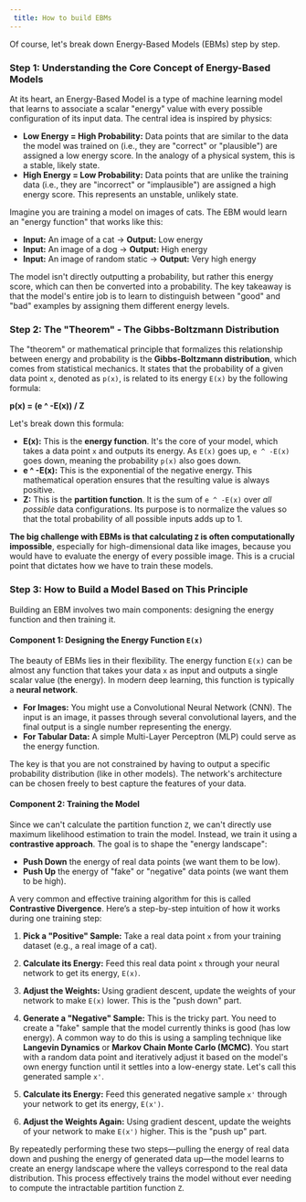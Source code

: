 ```yaml
---
 title: How to build EBMs 
---
```

Of course, let's break down Energy-Based Models (EBMs) step by step.

### Step 1: Understanding the Core Concept of Energy-Based Models

At its heart, an Energy-Based Model is a type of machine learning model that learns to associate a scalar "energy" value with every possible configuration of its input data. The central idea is inspired by physics:

*   **Low Energy = High Probability:** Data points that are similar to the data the model was trained on (i.e., they are "correct" or "plausible") are assigned a low energy score. In the analogy of a physical system, this is a stable, likely state.
*   **High Energy = Low Probability:** Data points that are unlike the training data (i.e., they are "incorrect" or "implausible") are assigned a high energy score. This represents an unstable, unlikely state.

Imagine you are training a model on images of cats. The EBM would learn an "energy function" that works like this:

*   **Input:** An image of a cat -> **Output:** Low energy
*   **Input:** An image of a dog -> **Output:** High energy
*   **Input:** An image of random static -> **Output:** Very high energy

The model isn't directly outputting a probability, but rather this energy score, which can then be converted into a probability. The key takeaway is that the model's entire job is to learn to distinguish between "good" and "bad" examples by assigning them different energy levels.

### Step 2: The "Theorem" - The Gibbs-Boltzmann Distribution

The "theorem" or mathematical principle that formalizes this relationship between energy and probability is the **Gibbs-Boltzmann distribution**, which comes from statistical mechanics. It states that the probability of a given data point `x`, denoted as `p(x)`, is related to its energy `E(x)` by the following formula:

**p(x) = (e ^ -E(x)) / Z**

Let's break down this formula:

*   **E(x):** This is the **energy function**. It's the core of your model, which takes a data point `x` and outputs its energy. As `E(x)` goes up, `e ^ -E(x)` goes down, meaning the probability `p(x)` also goes down.
*   **e ^ -E(x):** This is the exponential of the negative energy. This mathematical operation ensures that the resulting value is always positive.
*   **Z:** This is the **partition function**. It is the sum of `e ^ -E(x)` over *all possible* data configurations. Its purpose is to normalize the values so that the total probability of all possible inputs adds up to 1.

**The big challenge with EBMs is that calculating `Z` is often computationally impossible**, especially for high-dimensional data like images, because you would have to evaluate the energy of every possible image. This is a crucial point that dictates how we have to train these models.

### Step 3: How to Build a Model Based on This Principle

Building an EBM involves two main components: designing the energy function and then training it.

#### Component 1: Designing the Energy Function `E(x)`

The beauty of EBMs lies in their flexibility. The energy function `E(x)` can be almost any function that takes your data `x` as input and outputs a single scalar value (the energy). In modern deep learning, this function is typically a **neural network**.

*   **For Images:** You might use a Convolutional Neural Network (CNN). The input is an image, it passes through several convolutional layers, and the final output is a single number representing the energy.
*   **For Tabular Data:** A simple Multi-Layer Perceptron (MLP) could serve as the energy function.

The key is that you are not constrained by having to output a specific probability distribution (like in other models). The network's architecture can be chosen freely to best capture the features of your data.

#### Component 2: Training the Model

Since we can't calculate the partition function `Z`, we can't directly use maximum likelihood estimation to train the model. Instead, we train it using a **contrastive approach**. The goal is to shape the "energy landscape":

*   **Push Down** the energy of real data points (we want them to be low).
*   **Push Up** the energy of "fake" or "negative" data points (we want them to be high).

A very common and effective training algorithm for this is called **Contrastive Divergence**. Here’s a step-by-step intuition of how it works during one training step:

1.  **Pick a "Positive" Sample:** Take a real data point `x` from your training dataset (e.g., a real image of a cat).

2.  **Calculate its Energy:** Feed this real data point `x` through your neural network to get its energy, `E(x)`.

3.  **Adjust the Weights:** Using gradient descent, update the weights of your network to make `E(x)` lower. This is the "push down" part.

4.  **Generate a "Negative" Sample:** This is the tricky part. You need to create a "fake" sample that the model currently thinks is good (has low energy). A common way to do this is using a sampling technique like **Langevin Dynamics** or **Markov Chain Monte Carlo (MCMC)**. You start with a random data point and iteratively adjust it based on the model's own energy function until it settles into a low-energy state. Let's call this generated sample `x'`.

5.  **Calculate its Energy:** Feed this generated negative sample `x'` through your network to get its energy, `E(x')`.

6.  **Adjust the Weights Again:** Using gradient descent, update the weights of your network to make `E(x')` higher. This is the "push up" part.

By repeatedly performing these two steps—pulling the energy of real data down and pushing the energy of generated data up—the model learns to create an energy landscape where the valleys correspond to the real data distribution. This process effectively trains the model without ever needing to compute the intractable partition function `Z`.